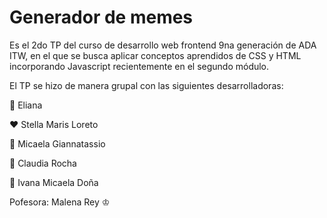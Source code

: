 # Generador de memes 

Es el 2do TP del curso de desarrollo web frontend 9na generación de ADA ITW, en el que se busca aplicar 
conceptos aprendidos de CSS y HTML incorporando Javascript recientemente en el segundo módulo.

El TP se hizo de manera grupal con las siguientes desarrolladoras: 

💚 Eliana 

❤️ Stella Maris Loreto

💙 Micaela Giannatassio

💜 Claudia Rocha

💛 Ivana Micaela Doña
   
   
   
Pofesora: Malena Rey ♔
